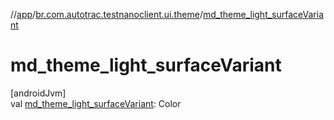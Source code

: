 //[app](../../index.md)/[br.com.autotrac.testnanoclient.ui.theme](index.md)/[md_theme_light_surfaceVariant](md_theme_light_surface-variant.md)

# md_theme_light_surfaceVariant

[androidJvm]\
val [md_theme_light_surfaceVariant](md_theme_light_surface-variant.md): Color
